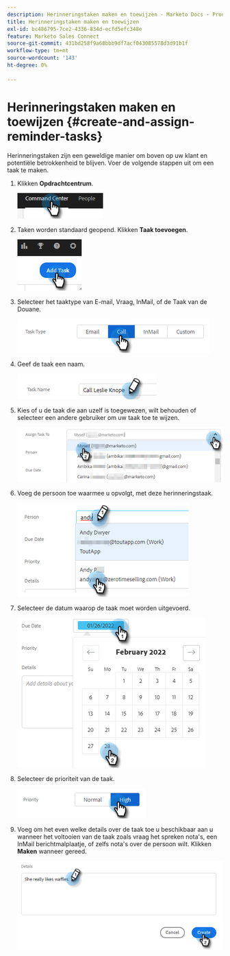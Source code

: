 ```yaml
---
description: Herinneringstaken maken en toewijzen - Marketo Docs - Productdocumentatie
title: Herinneringstaken maken en toewijzen
exl-id: bc486795-7ce2-4336-834d-ecfd5efc348e
feature: Marketo Sales Connect
source-git-commit: 431bd258f9a68bbb9df7acf043085578d3d91b1f
workflow-type: tm+mt
source-wordcount: '143'
ht-degree: 0%

---
```


# Herinneringstaken maken en toewijzen {#create-and-assign-reminder-tasks}

Herinneringstaken zijn een geweldige manier om boven op uw klant en potentiële betrokkenheid te blijven. Voer de volgende stappen uit om een taak te maken.

1. Klikken **Opdrachtcentrum**.

   ![](assets/create-and-assign-reminder-tasks-1.png)

1. Taken worden standaard geopend. Klikken **Taak toevoegen**.

   ![](assets/create-and-assign-reminder-tasks-2.png)

1. Selecteer het taaktype van E-mail, Vraag, InMail, of de Taak van de Douane.

   ![](assets/create-and-assign-reminder-tasks-3.png)

1. Geef de taak een naam.

   ![](assets/create-and-assign-reminder-tasks-4.png)

1. Kies of u de taak die aan uzelf is toegewezen, wilt behouden of selecteer een andere gebruiker om uw taak toe te wijzen.

   ![](assets/create-and-assign-reminder-tasks-5.png)

1. Voeg de persoon toe waarmee u opvolgt, met deze herinneringstaak.

   ![](assets/create-and-assign-reminder-tasks-6.png)

1. Selecteer de datum waarop de taak moet worden uitgevoerd.

   ![](assets/create-and-assign-reminder-tasks-7.png)

1. Selecteer de prioriteit van de taak.

   ![](assets/create-and-assign-reminder-tasks-8.png)

1. Voeg om het even welke details over de taak toe u beschikbaar aan u wanneer het voltooien van de taak zoals vraag het spreken nota&#39;s, een InMail berichtmalplaatje, of zelfs nota&#39;s over de persoon wilt. Klikken **Maken** wanneer gereed.

   ![](assets/create-and-assign-reminder-tasks-9.png)
